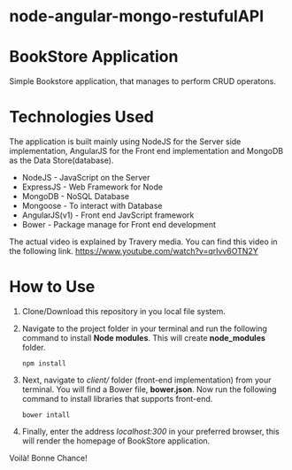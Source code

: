 # node-angular-mongo-restufulAPI

# BookStore Application

Simple Bookstore application, that manages to perform CRUD operatons.

# Technologies Used

The application is built mainly using NodeJS for the Server side implementation, AngularJS for the Front end implementation and MongoDB as the Data Store(database).

* NodeJS - JavaScript on the Server
* ExpressJS - Web Framework for Node
* MongoDB - NoSQL Database
* Mongoose - To interact with Database 
* AngularJS(v1) - Front end JavScript framework
* Bower - Package manage for Front end development

The actual video is explained by Travery media. You can find this video in the following link. <https://www.youtube.com/watch?v=qrIvv6OTN2Y>


# How to Use

1. Clone/Download this repository in you local file system.
2. Navigate to the project folder in your terminal and run the following command to install **Node modules**. This will create **node_modules** folder.
  
       npm install 
3. Next, navigate to *client/* folder (front-end implementation) from your terminal. You will find a Bower file, **bower.json**. Now run the following command to install libraries that supports front-end.
        
       bower intall
4. Finally, enter the address *localhost:300* in your preferred browser, this will render the homepage of BookStore application.

Voilà! Bonne Chance!
